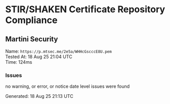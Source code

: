 # STIR/SHAKEN Certificate Repository Compliance

## Martini Security

Name: `https://p.mtsec.me/2e5a/WHHcGscccE8U.pem`\
Tested At: 18 Aug 25 21:04 UTC\
Time: 124ms

### Issues

no warning, or error, or notice date level issues were found

Generated: 18 Aug 25 21:13 UTC